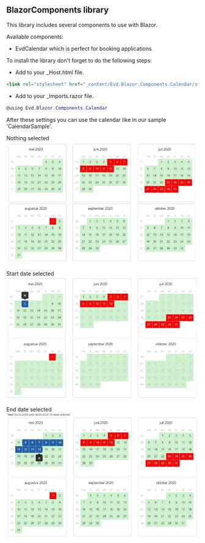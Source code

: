 ## BlazorComponents library
This library includes several components to use with Blazor.

Available components:

- EvdCalendar which is perfect for booking applications


To install the library don't forget to do the following steps:

- Add to your _Host.html file.
```html 
<link rel="stylesheet" href="_content/Evd.Blazor.Components.Calendar/styles.css" />
``` 

- Add to your _Imports.razor file.
```csharp 
@using Evd.Blazor.Components.Calendar
```

After these settings you can use the calendar like in our sample 'CalendarSample'.

Nothing selected
![](images/EvdCalendar1.jpg)

Start date selected
![](images/EvdCalendar2.jpg)

End date selected
![](images/EvdCalendar3.jpg)
